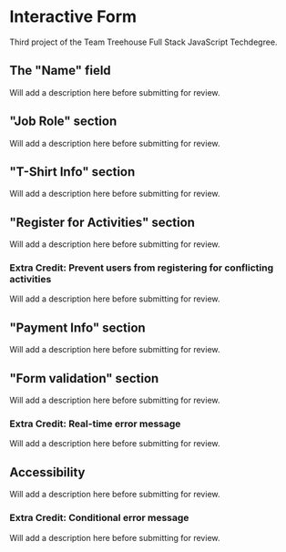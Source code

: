 # Interactive Form

Third project of the Team Treehouse Full Stack JavaScript Techdegree.

## The "Name" field

Will add a description here before submitting for review.

## "Job Role" section

Will add a description here before submitting for review.

## "T-Shirt Info" section

Will add a description here before submitting for review.

## "Register for Activities" section

Will add a description here before submitting for review.

### Extra Credit: Prevent users from registering for conflicting activities

Will add a description here before submitting for review.

## "Payment Info" section

Will add a description here before submitting for review.

## "Form validation" section

Will add a description here before submitting for review.

### Extra Credit: Real-time error message

Will add a description here before submitting for review.

## Accessibility

Will add a description here before submitting for review.

### Extra Credit: Conditional error message

Will add a description here before submitting for review.

